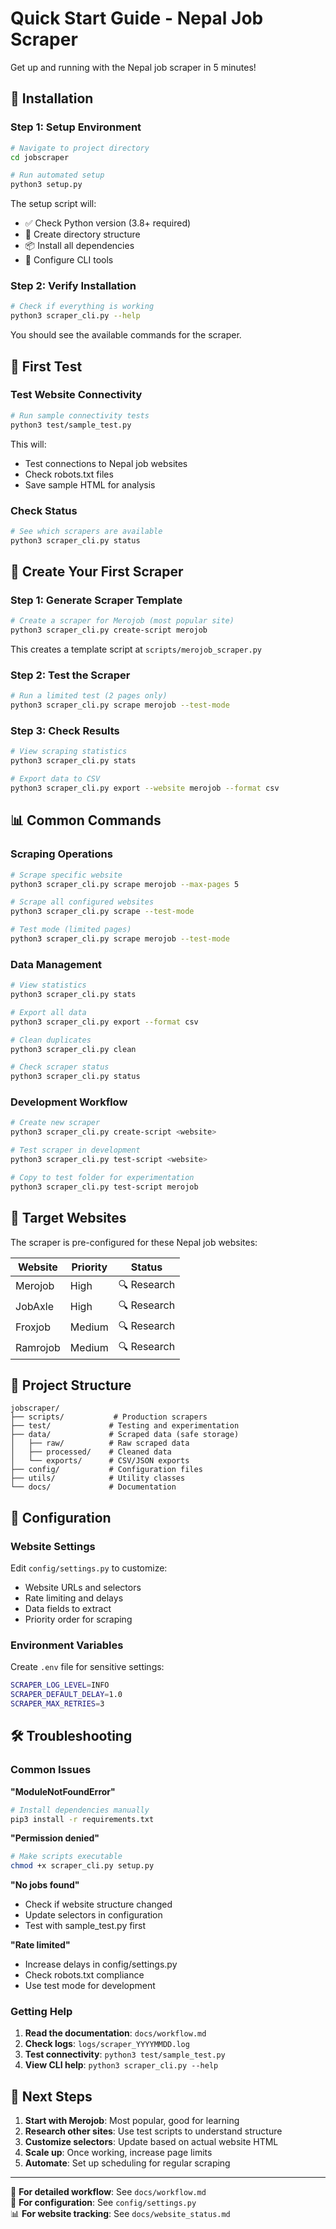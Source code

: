 # Quick Start Guide - Nepal Job Scraper

Get up and running with the Nepal job scraper in 5 minutes!

## 🚀 Installation

### Step 1: Setup Environment
```bash
# Navigate to project directory
cd jobscraper

# Run automated setup
python3 setup.py
```

The setup script will:
- ✅ Check Python version (3.8+ required)
- 📁 Create directory structure
- 📦 Install all dependencies
- 🔧 Configure CLI tools

### Step 2: Verify Installation
```bash
# Check if everything is working
python3 scraper_cli.py --help
```

You should see the available commands for the scraper.

## 🧪 First Test

### Test Website Connectivity
```bash
# Run sample connectivity tests
python3 test/sample_test.py
```

This will:
- Test connections to Nepal job websites
- Check robots.txt files
- Save sample HTML for analysis

### Check Status
```bash
# See which scrapers are available
python3 scraper_cli.py status
```

## 🔧 Create Your First Scraper

### Step 1: Generate Scraper Template
```bash
# Create a scraper for Merojob (most popular site)
python3 scraper_cli.py create-script merojob
```

This creates a template script at `scripts/merojob_scraper.py`

### Step 2: Test the Scraper
```bash
# Run a limited test (2 pages only)
python3 scraper_cli.py scrape merojob --test-mode
```

### Step 3: Check Results
```bash
# View scraping statistics
python3 scraper_cli.py stats

# Export data to CSV
python3 scraper_cli.py export --website merojob --format csv
```

## 📊 Common Commands

### Scraping Operations
```bash
# Scrape specific website
python3 scraper_cli.py scrape merojob --max-pages 5

# Scrape all configured websites
python3 scraper_cli.py scrape --test-mode

# Test mode (limited pages)
python3 scraper_cli.py scrape merojob --test-mode
```

### Data Management
```bash
# View statistics
python3 scraper_cli.py stats

# Export all data
python3 scraper_cli.py export --format csv

# Clean duplicates
python3 scraper_cli.py clean

# Check scraper status
python3 scraper_cli.py status
```

### Development Workflow
```bash
# Create new scraper
python3 scraper_cli.py create-script <website>

# Test scraper in development
python3 scraper_cli.py test-script <website>

# Copy to test folder for experimentation
python3 scraper_cli.py test-script merojob
```

## 🎯 Target Websites

The scraper is pre-configured for these Nepal job websites:

| Website | Priority | Status |
|---------|----------|--------|
| Merojob | High | 🔍 Research |
| JobAxle | High | 🔍 Research | 
| Froxjob | Medium | 🔍 Research |
| Ramrojob | Medium | 🔍 Research |

## 📁 Project Structure

```
jobscraper/
├── scripts/           # Production scrapers
├── test/             # Testing and experimentation  
├── data/             # Scraped data (safe storage)
│   ├── raw/          # Raw scraped data
│   ├── processed/    # Cleaned data
│   └── exports/      # CSV/JSON exports
├── config/           # Configuration files
├── utils/            # Utility classes
└── docs/             # Documentation
```

## 🔧 Configuration

### Website Settings
Edit `config/settings.py` to customize:
- Website URLs and selectors
- Rate limiting and delays
- Data fields to extract
- Priority order for scraping

### Environment Variables
Create `.env` file for sensitive settings:
```bash
SCRAPER_LOG_LEVEL=INFO
SCRAPER_DEFAULT_DELAY=1.0
SCRAPER_MAX_RETRIES=3
```

## 🛠️ Troubleshooting

### Common Issues

**"ModuleNotFoundError"**
```bash
# Install dependencies manually
pip3 install -r requirements.txt
```

**"Permission denied"**
```bash
# Make scripts executable
chmod +x scraper_cli.py setup.py
```

**"No jobs found"**
- Check if website structure changed
- Update selectors in configuration
- Test with sample_test.py first

**"Rate limited"**
- Increase delays in config/settings.py
- Check robots.txt compliance
- Use test mode for development

### Getting Help

1. **Read the documentation**: `docs/workflow.md`
2. **Check logs**: `logs/scraper_YYYYMMDD.log`  
3. **Test connectivity**: `python3 test/sample_test.py`
4. **View CLI help**: `python3 scraper_cli.py --help`

## 🎉 Next Steps

1. **Start with Merojob**: Most popular, good for learning
2. **Research other sites**: Use test scripts to understand structure  
3. **Customize selectors**: Update based on actual website HTML
4. **Scale up**: Once working, increase page limits
5. **Automate**: Set up scheduling for regular scraping

---

📖 **For detailed workflow**: See `docs/workflow.md`  
🔧 **For configuration**: See `config/settings.py`  
📊 **For website tracking**: See `docs/website_status.md` 